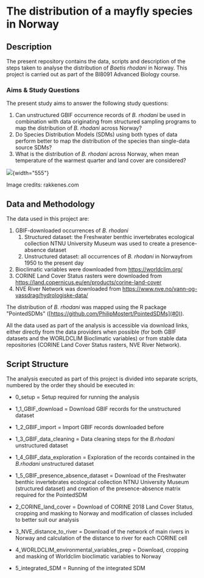 # The distribution of a mayfly species in Norway

## Description

The present repository contains the data, scripts and description of the steps taken to analyse the distribution of *Baetis rhodani* in Norway. This project is carried out as part of the BI8091 Advanced Biology course.

### Aims & Study Questions

The present study aims to answer the following study questions:

1.  Can unstructured GBIF occurrence records of *B. rhodani* be used in combination with data originating from structured sampling programs to map the distribution of *B. rhodani* across Norway?
2.  Do Species Distribution Models (SDMs) using both types of data perform better to map the distribution of the species than single-data source SDMs?
3.  What is the distribution of *B. rhodani* across Norway, when mean temperature of the warmest quarter and land cover are considered?

![](http://www.rakkenes.com/wp-content/uploads/2017/06/0F5R8264-Edit-Edit-1030x579.jpg){width="555"}

Image credits: rakkenes.com

## Data and Methodology

The data used in this project are:

1.  GBIF-downloaded occurrences of *B. rhodani*
    1.  Structured dataset: the Freshwater benthic invertebrates ecological collection NTNU University Museum was used to create a presence-absence dataset
    2.  Unstructured dataset: all occurrences of *B. rhodani* in Norwayfrom 1950 to the present day
2.  Bioclimatic variables were downloaded from <https://worldclim.org/>
3.  CORINE Land Cover Status rasters were downloaded from <https://land.copernicus.eu/en/products/corine-land-cover>
4.  NVE River Network was downloaded from <https://www.nve.no/vann-og-vassdrag/hydrologiske-data/>

The distribution of *B. rhodani* was mapped using the R package "PointedSDMs" ([https://github.com/PhilipMostert/PointedSDMs](#0)).

All the data used as part of the analysis is accessible via download links, either directly from the data providers when possible (for both GBIF datasets and the WORLDCLIM Bioclimatic variables) or from stable data repositories (CORINE Land Cover Status rasters, NVE River Network).

## Script Structure

The analysis executed as part of this project is divided into separate scripts, numbered by the order they should be executed in:

-   0_setup = Setup required for running the analysis

-   1_1_GBIF_download = Download GBIF records for the unstructured dataset

-   1_2_GBIF_import = Import GBIF records downloaded before

-   1_3_GBIF_data_cleaning = Data cleaning steps for the *B.rhodani* unstructured dataset

-   1_4_GBIF_data_exploration = Exploration of the records contained in the *B.rhodani* unstructured dataset

-   1_5_GBIF_presence_absence_dataset = Download of the Freshwater benthic invertebrates ecological collection NTNU University Museum (structured dataset) and creation of the presence-absence matrix required for the PointedSDM

-   2_CORINE_land_cover = Download of CORINE 2018 Land Cover Status, cropping and masking to Norway and modification of classes included to better suit our analysis

-   3_NVE_distance_to_river = Download of the network of main rivers in Norway and calculation of the distance to river for each CORINE cell

-   4_WORLDCLIM_environmental_variables_prep = Download, cropping and masking of Worldclim bioclimatic variables to Norway

-   5_integrated_SDM = Running of the integrated SDM
